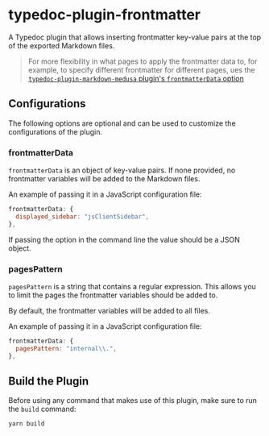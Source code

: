 # typedoc-plugin-frontmatter

A Typedoc plugin that allows inserting frontmatter key-value pairs at the top of the exported Markdown files.

> For more flexibility in what pages to apply the frontmatter data to, for example, to specify different frontmatter for different pages, ues the [`typedoc-plugin-markdown-medusa` plugin's `frontmatterData` option](../typedoc-plugin-markdown-medusa/README.md#configurations)

## Configurations

The following options are optional and can be used to customize the configurations of the plugin.

### frontmatterData

`frontmatterData` is an object of key-value pairs. If none provided, no frontmatter variables will be added to the Markdown files.

An example of passing it in a JavaScript configuration file:

```js
frontmatterData: {
  displayed_sidebar: "jsClientSidebar",
},
```

If passing the option in the command line the value should be a JSON object.

### pagesPattern

`pagesPattern` is a string that contains a regular expression. This allows you to limit the pages the frontmatter variables should be added to.

By default, the frontmatter variables will be added to all files.

An example of passing it in a JavaScript configuration file:

```js
frontmatterData: {
  pagesPattern: "internal\\.",
},
```

## Build the Plugin

Before using any command that makes use of this plugin, make sure to run the `build` command:

```bash
yarn build
```
